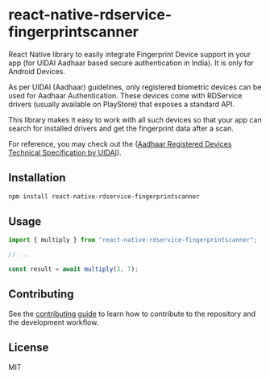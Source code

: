 # react-native-rdservice-fingerprintscanner

React Native library to easily integrate Fingerprint Device support in your app (for UIDAI Aadhaar based secure authentication in India). It is only for Android Devices.

As per UIDAI (Aadhaar) guidelines, only registered biometric devices can be used for Aadhaar Authentication. These devices come with RDService drivers (usually available on PlayStore) that exposes a standard API.

This library makes it easy to work with all such devices so that your app can search for installed drivers and get the fingerprint data after a scan.

For reference, you may check out the
([Aadhaar Registered Devices Technical Specification by UIDAI](https://uidai.gov.in/images/resource/Aadhaar_Registered_Devices_2_0_4.pdf)).


## Installation

```sh
npm install react-native-rdservice-fingerprintscanner
```

## Usage

```js
import { multiply } from "react-native-rdservice-fingerprintscanner";

// ...

const result = await multiply(3, 7);
```

## Contributing

See the [contributing guide](CONTRIBUTING.md) to learn how to contribute to the repository and the development workflow.

## License

MIT
